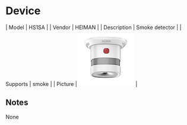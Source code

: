 
# Device

| Model | HS1SA  |
| Vendor  | HEIMAN  |
| Description | Smoke detector |
| Supports | smoke |
| Picture | ![../images/devices/HS1SA.jpg](../images/devices/HS1SA.jpg) |

## Notes

None

